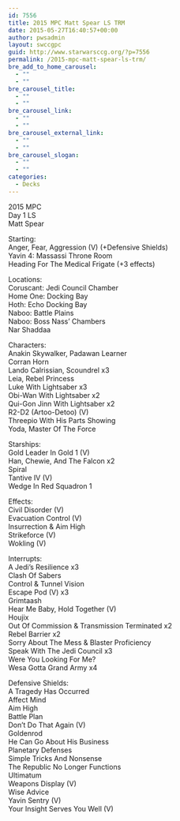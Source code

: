 ```yaml
---
id: 7556
title: 2015 MPC Matt Spear LS TRM
date: 2015-05-27T16:40:57+00:00
author: pwsadmin
layout: swccgpc
guid: http://www.starwarsccg.org/?p=7556
permalink: /2015-mpc-matt-spear-ls-trm/
bre_add_to_home_carousel:
  - ""
  - ""
bre_carousel_title:
  - ""
  - ""
bre_carousel_link:
  - ""
  - ""
bre_carousel_external_link:
  - ""
  - ""
bre_carousel_slogan:
  - ""
  - ""
categories:
  - Decks
---
```

2015 MPC  
Day 1 LS  
Matt Spear

Starting:  
Anger, Fear, Aggression (V) (+Defensive Shields)  
Yavin 4: Massassi Throne Room  
Heading For The Medical Frigate (+3 effects)

Locations:  
Coruscant: Jedi Council Chamber  
Home One: Docking Bay  
Hoth: Echo Docking Bay  
Naboo: Battle Plains  
Naboo: Boss Nass&#8217; Chambers  
Nar Shaddaa

Characters:  
Anakin Skywalker, Padawan Learner  
Corran Horn  
Lando Calrissian, Scoundrel x3  
Leia, Rebel Princess  
Luke With Lightsaber x3  
Obi-Wan With Lightsaber x2  
Qui-Gon Jinn With Lightsaber x2  
R2-D2 (Artoo-Detoo) (V)  
Threepio With His Parts Showing  
Yoda, Master Of The Force

Starships:  
Gold Leader In Gold 1 (V)  
Han, Chewie, And The Falcon x2  
Spiral  
Tantive IV (V)  
Wedge In Red Squadron 1

Effects:  
Civil Disorder (V)  
Evacuation Control (V)  
Insurrection & Aim High  
Strikeforce (V)  
Wokling (V)

Interrupts:  
A Jedi&#8217;s Resilience x3  
Clash Of Sabers  
Control & Tunnel Vision  
Escape Pod (V) x3  
Grimtaash  
Hear Me Baby, Hold Together (V)  
Houjix  
Out Of Commission & Transmission Terminated x2  
Rebel Barrier x2  
Sorry About The Mess & Blaster Proficiency  
Speak With The Jedi Council x3  
Were You Looking For Me?  
Wesa Gotta Grand Army x4

Defensive Shields:  
A Tragedy Has Occurred  
Affect Mind  
Aim High  
Battle Plan  
Don&#8217;t Do That Again (V)  
Goldenrod  
He Can Go About His Business  
Planetary Defenses  
Simple Tricks And Nonsense  
The Republic No Longer Functions  
Ultimatum  
Weapons Display (V)  
Wise Advice  
Yavin Sentry (V)  
Your Insight Serves You Well (V)